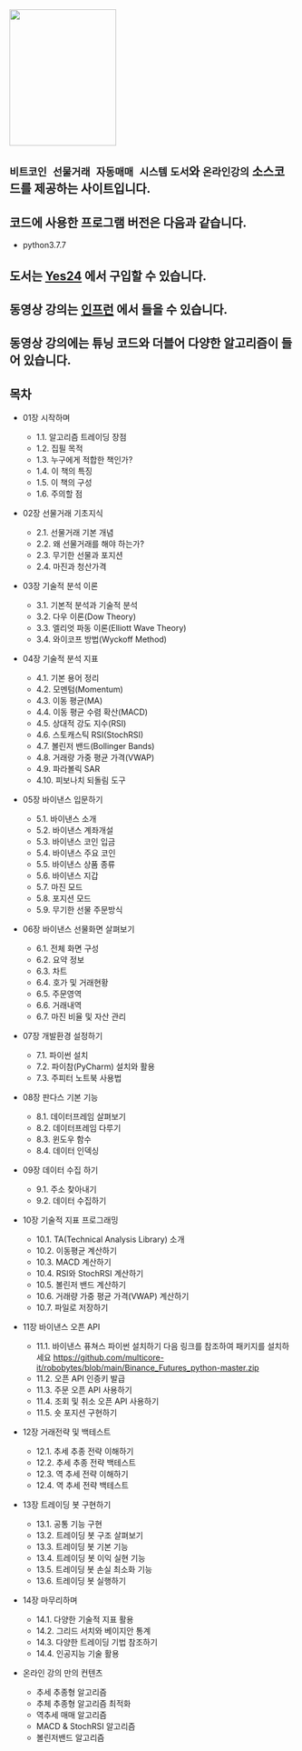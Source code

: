 <img src="http://image.yes24.com/goods/116195340/XL" width="188" height="240">
 
## `비트코인 선물거래 자동매매 시스템` `도서`와 `온라인강의` 소스코드를 제공하는 사이트입니다.
 
## 코드에 사용한 프로그램 버전은 다음과 같습니다. 
* python3.7.7
 
 
## 도서는 [Yes24](http://www.yes24.com/Product/Goods/116195340) 에서 구입할 수 있습니다.
## 동영상 강의는 [인프런](https://inf.run/DZiA) 에서 들을 수 있습니다.
## 동영상 강의에는 튜닝 코드와 더블어 다양한 알고리즘이 들어 있습니다.


## 목차
* 01장 시작하며
	- 1.1. 알고리즘 트레이딩 장점
	- 1.2. 집필 목적
	- 1.3. 누구에게 적합한 책인가?
	- 1.4. 이 책의 특징
	- 1.5. 이 책의 구성
	- 1.6. 주의할 점

* 02장 선물거래 기초지식
	- 2.1. 선물거래 기본 개념
	- 2.2. 왜 선물거래를 해야 하는가?
	- 2.3. 무기한 선물과 포지션
	- 2.4. 마진과 청산가격

* 03장 기술적 분석 이론
	- 3.1. 기본적 분석과 기술적 분석
	- 3.2. 다우 이론(Dow Theory)
	- 3.3. 엘리엇 파동 이론(Elliott Wave Theory)
	- 3.4. 와이코프 방법(Wyckoff Method)

* 04장 기술적 분석 지표
	- 4.1. 기본 용어 정리
	- 4.2. 모멘텀(Momentum)
	- 4.3. 이동 평균(MA)
	- 4.4. 이동 평균 수렴 확산(MACD)
	- 4.5. 상대적 강도 지수(RSI)
	- 4.6. 스토캐스틱 RSI(StochRSI)
	- 4.7. 볼린저 밴드(Bollinger Bands)
	- 4.8. 거래량 가중 평균 가격(VWAP)
	- 4.9. 파라볼릭 SAR
	- 4.10. 피보나치 되돌림 도구

* 05장 바이낸스 입문하기
	- 5.1. 바이낸스 소개
	- 5.2. 바이낸스 계좌개설
	- 5.3. 바이낸스 코인 입금
	- 5.4. 바이낸스 주요 코인
	- 5.5. 바이낸스 상품 종류
	- 5.6. 바이낸스 지갑
	- 5.7. 마진 모드
	- 5.8. 포지션 모드
	- 5.9. 무기한 선물 주문방식

* 06장 바이낸스 선물화면 살펴보기
	- 6.1. 전체 화면 구성
	- 6.2. 요약 정보
	- 6.3. 차트
	- 6.4. 호가 및 거래현황
	- 6.5. 주문영역
	- 6.6. 거래내역
	- 6.7. 마진 비율 및 자산 관리

* 07장 개발환경 설정하기
	- 7.1. 파이썬 설치
	- 7.2. 파이참(PyCharm) 설치와 활용
	- 7.3. 주피터 노트북 사용법

* 08장 판다스 기본 기능
	- 8.1. 데이터프레임 살펴보기
	- 8.2. 데이터프레임 다루기
	- 8.3. 윈도우 함수
	- 8.4. 데이터 인덱싱

* 09장 데이터 수집 하기
	- 9.1. 주소 찾아내기
	- 9.2. 데이터 수집하기

* 10장 기술적 지표 프로그래밍
	- 10.1. TA(Technical Analysis Library) 소개
	- 10.2. 이동평균 계산하기
	- 10.3. MACD 계산하기
	- 10.4. RSI와 StochRSI 계산하기
	- 10.5. 볼린저 밴드 계산하기
	- 10.6. 거래량 가중 평균 가격(VWAP) 계산하기
	- 10.7. 파일로 저장하기

* 11장 바이낸스 오픈 API
	- 11.1. 바이낸스 퓨쳐스 파이썬 설치하기 
	  다음 링크를 참조하여 패키지를 설치하세요 https://github.com/multicore-it/robobytes/blob/main/Binance_Futures_python-master.zip
	- 11.2. 오픈 API 인증키 발급
	- 11.3. 주문 오픈 API 사용하기
	- 11.4. 조회 및 취소 오픈 API 사용하기
	- 11.5. 숏 포지션 구현하기

* 12장 거래전략 및 백테스트
	- 12.1. 추세 추종 전략 이해하기
	- 12.2. 추세 추종 전략 백테스트
	- 12.3. 역 추세 전략 이해하기
	- 12.4. 역 추세 전략 백테스트

* 13장 트레이딩 봇 구현하기
	- 13.1. 공통 기능 구현
	- 13.2. 트레이딩 봇 구조 살펴보기
	- 13.3. 트레이딩 봇 기본 기능
	- 13.4. 트레이딩 봇 이익 실현 기능
	- 13.5. 트레이딩 봇 손실 최소화 기능
	- 13.6. 트레이딩 봇 실행하기

* 14장 마무리하며
	- 14.1. 다양한 기술적 지표 활용
	- 14.2. 그리드 서치와 베이지안 통계
	- 14.3. 다양한 트레이딩 기법 참조하기
	- 14.4. 인공지능 기술 활용

* 온라인 강의 만의 컨텐츠
	- 추세 추종형 알고리즘
	- 추체 추종형 알고리즘 최적화
	- 역추세 매매 알고리즘
	- MACD & StochRSI 알고리즘
	- 볼린저밴드 알고리즘
